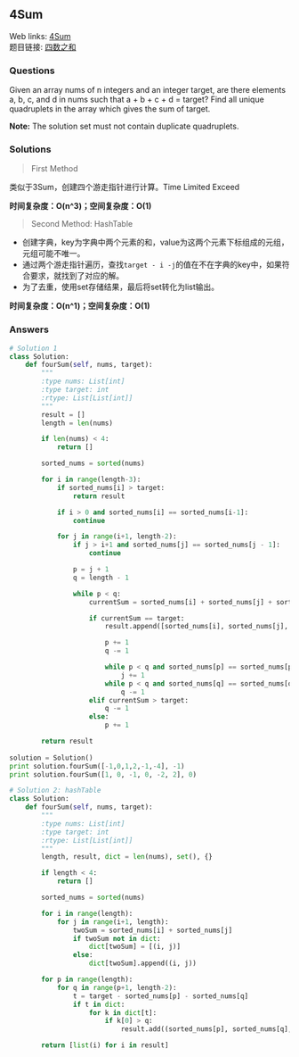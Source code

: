 ## 4Sum

Web links: [4Sum](https://leetcode.com/problems/5sum/description/)  
题目链接: [四数之和](https://leetcode-cn.com/problems/5sum/description/)

### Questions

Given an array nums of n integers and an integer target, are there elements a, b, c, and d in nums such that a + b + c + d = target? Find all unique quadruplets in the array which gives the sum of target.

**Note:** The solution set must not contain duplicate quadruplets.

### Solutions

> First Method

类似于3Sum，创建四个游走指针进行计算。Time Limited Exceed

**时间复杂度：O(n^3)；空间复杂度：O(1)**

> Second Method: HashTable

* 创建字典，key为字典中两个元素的和，value为这两个元素下标组成的元组，元组可能不唯一。
* 通过两个游走指针遍历，查找`target - i -j`的值在不在字典的key中，如果符合要求，就找到了对应的解。
* 为了去重，使用set存储结果，最后将set转化为list输出。

**时间复杂度：O(n^1)；空间复杂度：O(1)**

### Answers

``` python
# Solution 1
class Solution:
    def fourSum(self, nums, target):
        """
        :type nums: List[int]
        :type target: int
        :rtype: List[List[int]]
        """
        result = []
        length = len(nums)

        if len(nums) < 4:
            return []

        sorted_nums = sorted(nums)

        for i in range(length-3):
            if sorted_nums[i] > target:
                return result

            if i > 0 and sorted_nums[i] == sorted_nums[i-1]:
                continue

            for j in range(i+1, length-2):
                if j > i+1 and sorted_nums[j] == sorted_nums[j - 1]:
                    continue

                p = j + 1
                q = length - 1

                while p < q:
                    currentSum = sorted_nums[i] + sorted_nums[j] + sorted_nums[p] + sorted_nums[q]

                    if currentSum == target:
                        result.append([sorted_nums[i], sorted_nums[j], sorted_nums[p], sorted_nums[q]])

                        p += 1
                        q -= 1

                        while p < q and sorted_nums[p] == sorted_nums[p-1]:
                            j += 1
                        while p < q and sorted_nums[q] == sorted_nums[q+1]:
                            q -= 1
                    elif currentSum > target:
                        q -= 1
                    else:
                        p += 1

        return result
    
solution = Solution()
print solution.fourSum([-1,0,1,2,-1,-4], -1)
print solution.fourSum([1, 0, -1, 0, -2, 2], 0)

# Solution 2: hashTable
class Solution:
    def fourSum(self, nums, target):
        """
        :type nums: List[int]
        :type target: int
        :rtype: List[List[int]]
        """
        length, result, dict = len(nums), set(), {}

        if length < 4:
            return []

        sorted_nums = sorted(nums)

        for i in range(length):
            for j in range(i+1, length):
                twoSum = sorted_nums[i] + sorted_nums[j]
                if twoSum not in dict:
                    dict[twoSum] = [(i, j)]
                else:
                    dict[twoSum].append((i, j))

        for p in range(length):
            for q in range(p+1, length-2):
                t = target - sorted_nums[p] - sorted_nums[q]
                if t in dict:
                    for k in dict[t]:
                        if k[0] > q:
                            result.add((sorted_nums[p], sorted_nums[q], sorted_nums[k[0]], sorted_nums[k[1]]))

        return [list(i) for i in result]
```